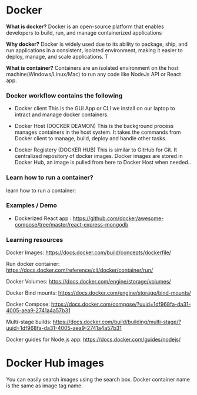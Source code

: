 # Docker

**What is docker?**
Docker is an open-source platform that enables developers to build, run, and manage containerized applications

**Why docker?**
Docker is widely used due to its ability to package, ship, and run applications in a consistent, isolated environment, making it easier to deploy, manage, and scale applications. T

**What is container?**
Containers are an isolated environment on the host machine(Windows/Linux/Mac) to run any code like NodeJs API or React app.

### Docker workflow contains the following

- Docker client
  This is the GUI App or CLI we install on our laptop to intract and manage docker containers.

- Docker Host (DOCKER DEAMON)
  This is the background process manages containers in the host system. It takes the commands from Docker client to manage, build, deploy and handle other tasks.

- Docker Registery (DOCKER HUB)
  This is similar to GitHub for Git. It centralized repository of docker images. Docker images are stored in Docker Hub, an image is pulled from here to Docker Host when needed..

### Learn how to run a container?

learn how to run a container:

### Examples / Demo

- Dockerized React app : https://github.com/docker/awesome-compose/tree/master/react-express-mongodb

### Learning resources

Docker Images: https://docs.docker.com/build/concepts/dockerfile/

Run docker container: https://docs.docker.com/reference/cli/docker/container/run/

Docker Volumes: https://docs.docker.com/engine/storage/volumes/

Docker Bind mounts: https://docs.docker.com/engine/storage/bind-mounts/

Docker Compose: https://docs.docker.com/compose/?uuid=1df968fa-da31-4005-aea9-2741a4a57b31

Multi-stage builds: https://docs.docker.com/build/building/multi-stage/?uuid=1df968fa-da31-4005-aea9-2741a4a57b31

Docker guides for Node.js app: https://docs.docker.com/guides/nodejs/

# Docker Hub images

You can easily search images using the search box.
Docker container name is the same as image tag name.
